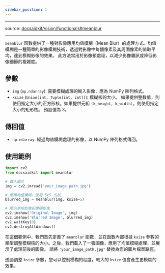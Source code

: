 ```yaml
---
sidebar_position: 1
---
```


---

source: [docsaidkit/vision/functionals#meanblur](https://github.com/DocsaidLab/DocsaidKit/blob/012540eebaebb2718987dd3ec0f7dcf40f403caa/docsaidkit/vision/functionals.py#L33)

---

`meanblur` 函數提供了一種對影像應用均值模糊（Mean Blur）的處理方式。均值模糊是一種簡單的影像模糊技術，透過對影像中每個像素及其周圍像素的值取平均，達到模糊影像的效果。 此方法常用於影像預處理，以減少影像雜訊或降低影像細節的複雜度。

## 參數

- `img` (`np.ndarray`): 需要模糊處理的輸入影像，應為 NumPy 陣列格式。
- `ksize` (`Union[int, Tuple[int, int]]`): 模糊核的大小。 如果提供整數值，則使用指定大小的正方形核。如果提供元組 `(k_height, k_width)`，則使用指定大小的矩形核。 預設值為 3。

## 傳回值

- `np.ndarray`: 經過均值模糊處理的影像，以 NumPy 陣列格式傳回。

## 使用範例

```python
import cv2
from docsaidkit import meanblur

# 載入圖片
img = cv2.imread('your_image_path.jpg')

# 應用均值模糊，使用 5x5 的核
blurred_img = meanblur(img, ksize=5)

# 顯示原始影像和模糊影像
cv2.imshow('Original Image', img)
cv2.imshow('Blurred Image', blurred_img)
cv2.waitKey(0)
cv2.destroyAllWindows()
```

在這個範例中，我們首先定義了 `meanblur` 函數，並在函數內部根據 `ksize` 參數的類型調整模糊核的大小。之後，我們載入了一張圖像，應用了均值模糊處理，並展示了處理前後的圖像。 請將 `'your_image_path.jpg'` 替換為您的圖片檔案路徑。

透過調整 `ksize` 參數，您可以控制模糊的程度，較大的 `ksize` 值會產生更模糊的效果。
